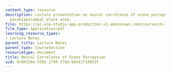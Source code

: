 ```yaml
---
content_type: resource
description: Lecture presentation on neural correlates of scene perception and the
  parahippocampal place area.
file: https://ol-ocw-studio-app-production.s3.amazonaws.com/courses/9-71-functional-mri-of-high-level-vision-fall-2007/8c84326e5582274037dabb541f18653f_lec4_scene_ip.pdf
file_type: application/pdf
learning_resource_types:
- Lecture Notes
parent_title: Lecture Notes
parent_type: CourseSection
resourcetype: Document
title: Neural Correlates of Scene Perception
uid: 8c84326e-5582-2740-37da-bb541f18653f
---
```

